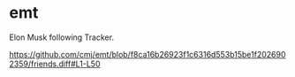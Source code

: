 # emt
Elon Musk following Tracker.

https://github.com/cmj/emt/blob/f8ca16b26923f1c6316d553b15be1f2026902359/friends.diff#L1-L50
